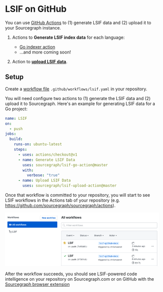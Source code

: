 # LSIF on GitHub

You can use [GitHub Actions](https://help.github.com/en/github/automating-your-workflow-with-github-actions/about-github-actions) to (1) generate LSIF data and (2) upload it to your Sourcegraph instance.

1. Actions to **Generate LSIF index data** for each language:

    - [Go indexer action](https://github.com/marketplace/actions/sourcegraph-go-lsif-indexer)
    - ...and more coming soon!

2. Action to **[upload LSIF data](https://github.com/marketplace/actions/sourcegraph-lsif-uploader)**.

## Setup

Create a [workflow file](https://help.github.com/en/github/automating-your-workflow-with-github-actions/configuring-a-workflow#creating-a-workflow-file) `.github/workflows/lsif.yaml` in your repository.

You will need configure two actions to (1) generate the LSIF data and (2) upload it to Sourcegraph. Here's an example for generating LSIF data for a Go project:

```yaml
name: LSIF
on:
  - push
jobs:
  build:
    runs-on: ubuntu-latest
    steps:
      - uses: actions/checkout@v1
      - name: Generate LSIF Data
        uses: sourcegraph/lsif-go-action@master
        with:
          verbose: "true"
      - name: Upload LSIF Data
        uses: sourcegraph/lsif-upload-action@master
```

Once that workflow is committed to your repository, you will start to see LSIF workflows in the Actions tab of your repository (e.g. https://github.com/sourcegraph/sourcegraph/actions).

![img/workflow.png](img/workflow.png)

After the workflow succeeds, you should see LSIF-powered code intelligence on your repository on Sourcegraph.com or on GitHub with the [Sourcegraph browser extension](../../integration/browser_extension.md)
